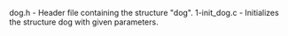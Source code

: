 dog.h - Header file containing the structure "dog".
1-init_dog.c - Initializes the structure dog with given parameters.
